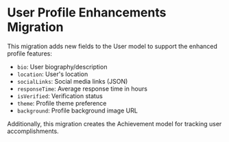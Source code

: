 # User Profile Enhancements Migration

This migration adds new fields to the User model to support the enhanced profile features:

- `bio`: User biography/description
- `location`: User's location
- `socialLinks`: Social media links (JSON)
- `responseTime`: Average response time in hours
- `isVerified`: Verification status
- `theme`: Profile theme preference
- `background`: Profile background image URL

Additionally, this migration creates the Achievement model for tracking user accomplishments.